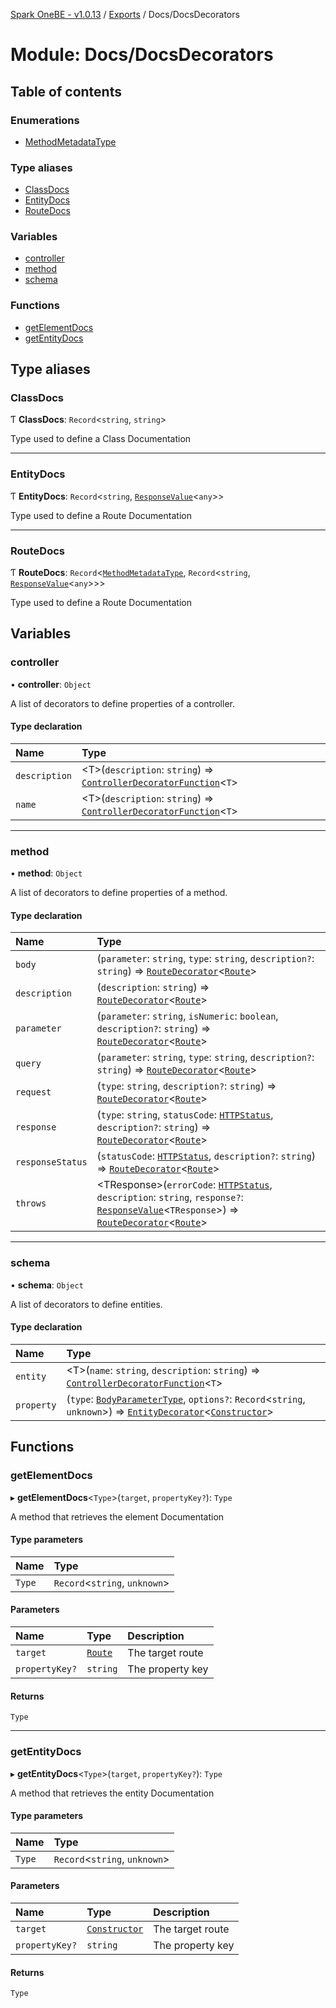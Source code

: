 [Spark OneBE - v1.0.13](../README.md) / [Exports](../modules.md) / Docs/DocsDecorators

# Module: Docs/DocsDecorators

## Table of contents

### Enumerations

- [MethodMetadataType](../enums/Docs_DocsDecorators.MethodMetadataType.md)

### Type aliases

- [ClassDocs](Docs_DocsDecorators.md#classdocs)
- [EntityDocs](Docs_DocsDecorators.md#entitydocs)
- [RouteDocs](Docs_DocsDecorators.md#routedocs)

### Variables

- [controller](Docs_DocsDecorators.md#controller)
- [method](Docs_DocsDecorators.md#method)
- [schema](Docs_DocsDecorators.md#schema)

### Functions

- [getElementDocs](Docs_DocsDecorators.md#getelementdocs)
- [getEntityDocs](Docs_DocsDecorators.md#getentitydocs)

## Type aliases

### ClassDocs

Ƭ **ClassDocs**: `Record`<`string`, `string`\>

Type used to define a Class Documentation

___

### EntityDocs

Ƭ **EntityDocs**: `Record`<`string`, [`ResponseValue`](Router_RouteTypes.md#responsevalue)<`any`\>\>

Type used to define a Route Documentation

___

### RouteDocs

Ƭ **RouteDocs**: `Record`<[`MethodMetadataType`](../enums/Docs_DocsDecorators.MethodMetadataType.md), `Record`<`string`, [`ResponseValue`](Router_RouteTypes.md#responsevalue)<`any`\>\>\>

Type used to define a Route Documentation

## Variables

### controller

• **controller**: `Object`

A list of decorators to define properties of a controller.

#### Type declaration

| Name | Type |
| :------ | :------ |
| `description` | <T\>(`description`: `string`) => [`ControllerDecoratorFunction`](Router_RouteTypes.md#controllerdecoratorfunction)<`T`\> |
| `name` | <T\>(`description`: `string`) => [`ControllerDecoratorFunction`](Router_RouteTypes.md#controllerdecoratorfunction)<`T`\> |

___

### method

• **method**: `Object`

A list of decorators to define properties of a method.

#### Type declaration

| Name | Type |
| :------ | :------ |
| `body` | (`parameter`: `string`, `type`: `string`, `description?`: `string`) => [`RouteDecorator`](Router_RouteTypes.md#routedecorator)<[`Route`](../classes/Router_Route.Route.md)\> |
| `description` | (`description`: `string`) => [`RouteDecorator`](Router_RouteTypes.md#routedecorator)<[`Route`](../classes/Router_Route.Route.md)\> |
| `parameter` | (`parameter`: `string`, `isNumeric`: `boolean`, `description?`: `string`) => [`RouteDecorator`](Router_RouteTypes.md#routedecorator)<[`Route`](../classes/Router_Route.Route.md)\> |
| `query` | (`parameter`: `string`, `type`: `string`, `description?`: `string`) => [`RouteDecorator`](Router_RouteTypes.md#routedecorator)<[`Route`](../classes/Router_Route.Route.md)\> |
| `request` | (`type`: `string`, `description?`: `string`) => [`RouteDecorator`](Router_RouteTypes.md#routedecorator)<[`Route`](../classes/Router_Route.Route.md)\> |
| `response` | (`type`: `string`, `statusCode`: [`HTTPStatus`](../enums/HTTP_HTTPStatus.HTTPStatus.md), `description?`: `string`) => [`RouteDecorator`](Router_RouteTypes.md#routedecorator)<[`Route`](../classes/Router_Route.Route.md)\> |
| `responseStatus` | (`statusCode`: [`HTTPStatus`](../enums/HTTP_HTTPStatus.HTTPStatus.md), `description?`: `string`) => [`RouteDecorator`](Router_RouteTypes.md#routedecorator)<[`Route`](../classes/Router_Route.Route.md)\> |
| `throws` | <TResponse\>(`errorCode`: [`HTTPStatus`](../enums/HTTP_HTTPStatus.HTTPStatus.md), `description`: `string`, `response?`: [`ResponseValue`](Router_RouteTypes.md#responsevalue)<`TResponse`\>) => [`RouteDecorator`](Router_RouteTypes.md#routedecorator)<[`Route`](../classes/Router_Route.Route.md)\> |

___

### schema

• **schema**: `Object`

A list of decorators to define entities.

#### Type declaration

| Name | Type |
| :------ | :------ |
| `entity` | <T\>(`name`: `string`, `description`: `string`) => [`ControllerDecoratorFunction`](Router_RouteTypes.md#controllerdecoratorfunction)<`T`\> |
| `property` | (`type`: [`BodyParameterType`](../enums/Docs_DocsInterfaces.BodyParameterType.md), `options?`: `Record`<`string`, `unknown`\>) => [`EntityDecorator`](Router_RouteTypes.md#entitydecorator)<[`Constructor`](Router_RouteTypes.md#constructor)\> |

## Functions

### getElementDocs

▸ **getElementDocs**<`Type`\>(`target`, `propertyKey?`): `Type`

A method that retrieves the element Documentation

#### Type parameters

| Name | Type |
| :------ | :------ |
| `Type` | `Record`<`string`, `unknown`\> |

#### Parameters

| Name | Type | Description |
| :------ | :------ | :------ |
| `target` | [`Route`](../classes/Router_Route.Route.md) | The target route |
| `propertyKey?` | `string` | The property key |

#### Returns

`Type`

___

### getEntityDocs

▸ **getEntityDocs**<`Type`\>(`target`, `propertyKey?`): `Type`

A method that retrieves the entity Documentation

#### Type parameters

| Name | Type |
| :------ | :------ |
| `Type` | `Record`<`string`, `unknown`\> |

#### Parameters

| Name | Type | Description |
| :------ | :------ | :------ |
| `target` | [`Constructor`](Router_RouteTypes.md#constructor) | The target route |
| `propertyKey?` | `string` | The property key |

#### Returns

`Type`
